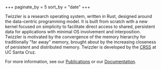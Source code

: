 +++
paginate_by = 5
sort_by = "date"
+++

Twizzler is a research operating system, written in Rust, designed around the data-centric programming model. It is
built from scratch with a new kernel focused on simplicity to facilitate direct access to shared,
persistent data for applications with minimal OS involvement and interposition. Twizzler is
motivated by the convergence of the memory hierarchy for traditionally "far away" memory, brought
about by the increasing closeness of persistent and distributed memory. Twizzler is developed by the [CRSS](https://crss.us/index.html)
at UC Santa Cruz.

For more information, see our <a href="/pubs">Publications</a> or our <a href="/docs">Documentation</a>.